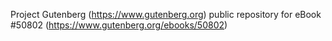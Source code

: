 Project Gutenberg (https://www.gutenberg.org) public repository for
eBook #50802 (https://www.gutenberg.org/ebooks/50802)

